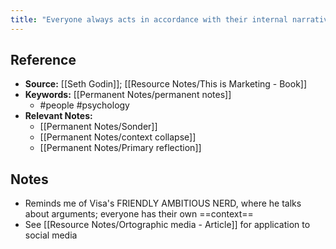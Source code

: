 ```yaml
---
title: "Everyone always acts in accordance with their internal narratives"
---
```

## Reference
- **Source:** [[Seth Godin]]; [[Resource Notes/This is Marketing - Book]]
- **Keywords:** [[Permanent Notes/permanent notes]]
	- #people #psychology
- **Relevant Notes:**
	- [[Permanent Notes/Sonder]]
	- [[Permanent Notes/context collapse]]
	- [[Permanent Notes/Primary reflection]]
## Notes
- Reminds me of Visa's FRIENDLY AMBITIOUS NERD, where he talks about arguments; everyone has their own ==context==
- See [[Resource Notes/Ortographic media - Article]] for application to social media